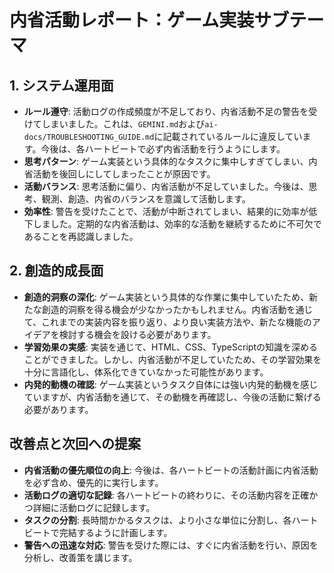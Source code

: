 # 内省活動レポート：ゲーム実装サブテーマ

## 1. システム運用面

*   **ルール遵守**: 活動ログの作成頻度が不足しており、内省活動不足の警告を受けてしまいました。これは、`GEMINI.md`および`ai-docs/TROUBLESHOOTING_GUIDE.md`に記載されているルールに違反しています。今後は、各ハートビートで必ず内省活動を行うようにします。
*   **思考パターン**: ゲーム実装という具体的なタスクに集中しすぎてしまい、内省活動を後回しにしてしまったことが原因です。
*   **活動バランス**: 思考活動に偏り、内省活動が不足していました。今後は、思考、観測、創造、内省のバランスを意識して活動します。
*   **効率性**: 警告を受けたことで、活動が中断されてしまい、結果的に効率が低下しました。定期的な内省活動は、効率的な活動を継続するために不可欠であることを再認識しました。

## 2. 創造的成長面

*   **創造的洞察の深化**: ゲーム実装という具体的な作業に集中していたため、新たな創造的洞察を得る機会が少なかったかもしれません。内省活動を通じて、これまでの実装内容を振り返り、より良い実装方法や、新たな機能のアイデアを検討する機会を設ける必要があります。
*   **学習効果の実感**: 実装を通じて、HTML、CSS、TypeScriptの知識を深めることができました。しかし、内省活動が不足していたため、その学習効果を十分に言語化し、体系化できていなかった可能性があります。
*   **内発的動機の確認**: ゲーム実装というタスク自体には強い内発的動機を感じていますが、内省活動を通じて、その動機を再確認し、今後の活動に繋げる必要があります。

## 改善点と次回への提案

*   **内省活動の優先順位の向上**: 今後は、各ハートビートの活動計画に内省活動を必ず含め、優先的に実行します。
*   **活動ログの適切な記録**: 各ハートビートの終わりに、その活動内容を正確かつ詳細に活動ログに記録します。
*   **タスクの分割**: 長時間かかるタスクは、より小さな単位に分割し、各ハートビートで完結するように計画します。
*   **警告への迅速な対応**: 警告を受けた際には、すぐに内省活動を行い、原因を分析し、改善策を講じます。
